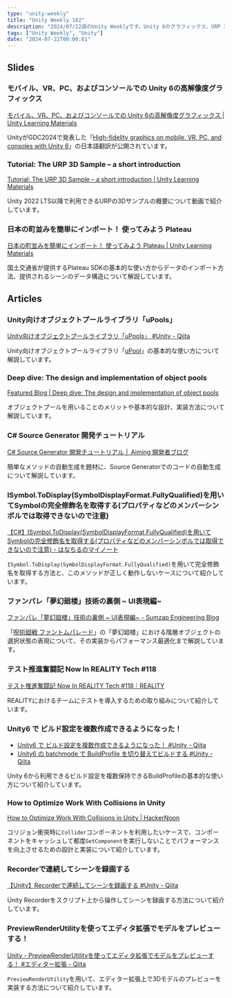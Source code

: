 ```yaml
---
type: "unity-weekly"
title: "Unity Weekly 182"
description: "2024/07/22週のUnity Weeklyです。Unity 6のグラフィックス、URP 3D Sample、Plateauなどについて取り上げています。"
tags: ["Unity Weekly", "Unity"]
date: "2024-07-22T00:00:01"
---
```


## Slides

### モバイル、VR、PC、およびコンソールでの Unity 6の高解像度グラフィックス

[モバイル、VR、PC、およびコンソールでの Unity 6の高解像度グラフィックス | Unity Learning Materials](https://learning.unity3d.jp/10208/)

UnityがGDC2024で発表した「[High-fidelity graphics on mobile, VR, PC, and consoles with Unity 6](https://schedule.gdconf.com/session/unity-developer-summit-high-fidelity-graphics-on-mobile-vr-pc-and-consoles-with-unity-6-presented-by-unity/903623)」の日本語翻訳が公開されています。

### Tutorial: The URP 3D Sample – a short introduction 

[Tutorial: The URP 3D Sample – a short introduction | Unity Learning Materials](https://learning.unity3d.jp/10154/)

Unity 2022 LTS以降で利用できるURPの3Dサンプルの概要について動画で紹介しています。

### 日本の町並みを簡単にインポート！ 使ってみよう Plateau

[日本の町並みを簡単にインポート！ 使ってみよう Plateau | Unity Learning Materials](https://learning.unity3d.jp/10166/)

国土交通省が提供するPlateau SDKの基本的な使い方からデータのインポート方法、提供されるシーンのデータ構造について解説しています。

## Articles

### Unity向けオブジェクトプールライブラリ「uPools」

[Unity向けオブジェクトプールライブラリ「uPools」 #Unity - Qiita](https://qiita.com/toRisouP/items/b893a57c67e8ef7b23e7)

Unity向けオブジェクトプールライブラリ「[uPool](https://github.com/AnnulusGames/uPools/)」の基本的な使い方について解説しています。

### Deep dive: The design and implementation of object pools

[Featured Blog | Deep dive: The design and implementation of object pools](https://www.gamedeveloper.com/programming/deep-dive-the-design-and-implementation-of-object-pools)

オブジェクトプールを用いることのメリットや基本的な設計、実装方法について解説しています。

### C# Source Generator 開発チュートリアル

[C# Source Generator 開発チュートリアル │ Aiming 開発者ブログ](https://developer.aiming-inc.com/csharp/source-generator-tutorial/)

簡単なメソッドの自動生成を題材に、Source Generatorでのコードの自動生成について解説しています。

### ISymbol.ToDisplay(SymbolDisplayFormat.FullyQualified)を用いてSymbolの完全修飾名を取得する(プロパティなどのメンバーシンボルでは取得できないので注意) 

[【C#】ISymbol.ToDisplay(SymbolDisplayFormat.FullyQualified)を用いてSymbolの完全修飾名を取得する(プロパティなどのメンバーシンボルでは取得できないので注意) - はなちるのマイノート](https://www.hanachiru-blog.com/entry/2024/07/18/120000)

`ISymbol.ToDisplay(SymbolDisplayFormat.FullyQualified)`を用いて完全修飾名を取得する方法と、このメソッドが正しく動作しないケースについて紹介しています。

### ファンパレ「夢幻廻楼」技術の裏側 ~ UI表現編~

[ファンパレ「夢幻廻楼」技術の裏側 ~ UI表現編~ - Sumzap Engineering Blog](https://tech.sumzap.co.jp/entry/ui-expression-in-jujutsuphanpara-mugenkairo)

「[呪術廻戦 ファントムパレード](https://jujutsuphanpara.jp/)」の「夢幻廻楼」における階層オブジェクトの選択状態の表現について、その実装からパフォーマンス最適化まで解説しています。

### テスト推進奮闘記 Now In REALITY Tech #118

[テスト推進奮闘記 Now In REALITY Tech #118｜REALITY](https://note.com/reality_eng/n/nb9783c502466)

REALITYにおけるチームにテストを導入するための取り組みについて紹介しています。

### Unity6 で ビルド設定を複数作成できるようになった！

- [Unity6 で ビルド設定を複数作成できるようになった！ #Unity - Qiita](https://qiita.com/OnederAppli/items/cb8b56cac3f322dd30b0)
- [Unity6 の batchmode で BuildProfile を切り替えてビルドする #Unity - Qiita](https://qiita.com/OnederAppli/items/580559a5835a28b65a27)

Unity 6から利用できるビルド設定を複数保持できるBuildProfileの基本的な使い方について紹介しています。

### How to Optimize Work With Collisions in Unity

[How to Optimize Work With Collisions in Unity | HackerNoon](https://hackernoon.com/how-to-optimize-work-with-collisions-in-unity)

コリジョン衝突時に`Collider`コンポーネントを利用したいケースで、コンポーネントをキャッシュして都度`GetComponent`を実行しないことでパフォーマンスを向上させるための設計と実装について紹介しています。

### Recorderで連続してシーンを録画する

[【Unity】Recorderで連続してシーンを録画する #Unity - Qiita](https://qiita.com/GameDevEgg/items/8ae1a0aa69754e2879fe)

Unity Recorderをスクリプト上から操作してシーンを録画する方法について紹介しています。

### PreviewRenderUtilityを使ってエディタ拡張でモデルをプレビューする！

[Unity - PreviewRenderUtilityを使ってエディタ拡張でモデルをプレビューする！ #エディター拡張 - Qiita](https://qiita.com/asiram/items/bdc56be6e1247e5f1b41)

`PreviewRenderUtility`を用いて、エディター拡張上で3Dモデルのプレビューを実装する方法について紹介しています。

